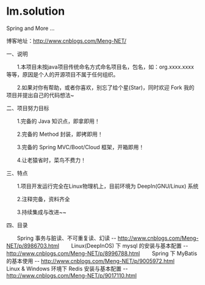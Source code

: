 # lm.solution
Spring and More ...

博客地址：http://www.cnblogs.com/Meng-NET/ 

一、说明

　　1.本项目未按java项目传统命名方式命名项目名，包名，如：org.xxxx.xxxx  等等，原因是个人的开源项目不属于任何组织。

　　2.如果对你有帮助，或者你喜欢，别忘了给个星(Star)，同时欢迎 Fork 我的项目并提出自己的代码想法~

二、项目努力目标

　　1.完备的 Java 知识点，即拿即用！

　　2.完备的 Method 封装，即拷即用！

　　3.完备的 Spring MVC/Boot/Cloud 框架，开箱即用！

　　4.让老猿省时，菜鸟不费力！

三、特点

　　1.项目开发运行完全在Linux物理机上，目前环境为 DeepIn(GNU/Linux) 系统

　　2.注释完备，资料齐全

　　3.持续集成与改进~~

四、目录

　　Spring 事务与脏读、不可重复读、幻读  --  http://www.cnblogs.com/Meng-NET/p/8986703.html
　　Linux(DeepInOS) 下 mysql 的安装与基本配置  --  http://www.cnblogs.com/Meng-NET/p/8996788.html
　　Spring 下 MyBatis 的基本使用  --  http://www.cnblogs.com/Meng-NET/p/9005972.html
　　Linux & Windows 环境下 Redis 安装与基本配置  --  http://www.cnblogs.com/Meng-NET/p/9017110.html
